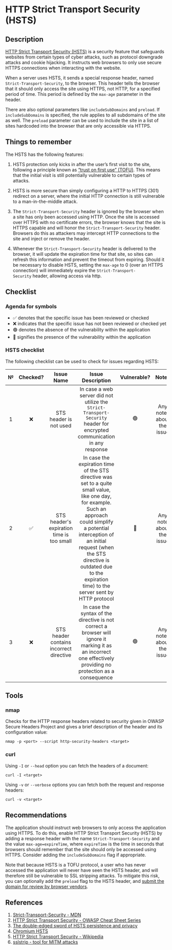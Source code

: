 # HTTP Strict Transport Security (HSTS)

## Description

[HTTP Strict Transport Security (HSTS)](https://www.rfc-editor.org/rfc/rfc6797) is a security feature that safeguards websites from certain types of cyber attacks, such as protocol downgrade attacks and cookie hijacking. It instructs web browsers to only use secure HTTPS connections when interacting with the website.

When a server uses HSTS, it sends a special response header, named `Strict-Transport-Security`, to the browser. This header tells the browser that it should only access the site using HTTPS, not HTTP, for a specified period of time. This period is defined by the `max-age` parameter in the header.

There are also optional parameters like `includeSubDomains` and `preload`. If `includeSubDomains` is specified, the rule applies to all subdomains of the site as well. The `preload` parameter can be used to include the site in a list of sites hardcoded into the browser that are only accessible via HTTPS.

## Things to remember

The HSTS has the following features: 

1. HSTS protection only kicks in after the user’s first visit to the site, following a principle known as [“trust on first use” (TOFU)](https://en.wikipedia.org/wiki/Trust_on_first_use). This means that the initial visit is still potentially vulnerable to certain types of attacks.

2. HSTS is more secure than simply configuring a HTTP to HTTPS (301) redirect on a server, where the initial HTTP connection is still vulnerable to a man-in-the-middle attack.

3. The `Strict-Transport-Security` header is ignored by the browser when a site has only been accessed using HTTP. Once the site is accessed over HTTPS with no certificate errors, the browser knows that the site is HTTPS capable and will honor the `Strict-Transport-Security` header. Browsers do this as attackers may intercept HTTP connections to the site and inject or remove the header.

4. Whenever the `Strict-Transport-Security` header is delivered to the browser, it will update the expiration time for that site, so sites can refresh this information and prevent the timeout from expiring. Should it be necessary to disable HSTS, setting the `max-age` to 0 (over an HTTPS connection) will immediately expire the `Strict-Transport-Security` header, allowing access via http.

## Checklist

### Agenda for symbols

- ✅ denotes that the specific issue has been reviewed or checked
- ❌ indicates that the specific issue has not been reviewed or checked yet
- 🟢 denotes the absence of the vulnerability within the application
- 🔴 signifies the presence of the vulnerability within the application

### HSTS checklist

The following checklist can be used to check for issues regarding HSTS:

| **№** | **Checked?** | **Issue Name** | **Issue Description** | **Vulnerable?** | **Notes** |
|:-----:|:------------:|:--------:|:---------------:|:--------------:|:---------:|
| 1 | ❌ | STS header is not used | In case a web server did not utilize the `Strict-Transport-Security` header for encrypted communication in any response | 🟢 | Any notes about the issue |
| 2 | ✅ | STS header's expiration time is too small | In case the expiration time of the STS directive was set to a quite small value, like one day, for example. Such an approach could simplify a potential interception of an initial request (when the STS directive is outdated due to the expiration time) to the server sent by HTTP protocol | 🔴 | Any note about the issue |
| 3 | ❌ | STS header contains incorrect directive | In case the syntax of the directive is not correct a browser will ignore it marking it as an incorrect one effectively providing no protection as a consequence | 🟢 | Any notes about the issue |

## Tools

### nmap

Checks for the HTTP response headers related to security given in OWASP Secure Headers Project and gives a brief description of the header and its configuration value:

```
nmap -p <port> --script http-security-headers <target>
```

### curl

Using `-I` or `--head` option you can fetch the headers of a document:

```
curl -I <target>
```

Using `-v` or `--verbose` options you can fetch both the request and response headers:

```
curl -v <target>
```

## Recommendations

The application should instruct web browsers to only access the application using HTTPS. To do this, enable HTTP Strict Transport Security (HSTS) by adding a response header with the name `Strict-Transport-Security` and the value `max-age=expireTime`, where `expireTime` is the time in seconds that browsers should remember that the site should only be accessed using HTTPS.  Consider adding the `includeSubDomains` flag if appropriate.

Note that because HSTS is a TOFU protocol, a user who has never accessed the application will never have seen the HSTS header, and will therefore still be vulnerable to SSL stripping attacks. To mitigate this risk, you can optionally add the `preload` flag to the HSTS header, and [submit the domain for review by browser vendors](https://hstspreload.org/).

## References

1. [Strict-Transport-Security - MDN](https://developer.mozilla.org/en-US/docs/Web/HTTP/Headers/Strict-Transport-Security)
2. [HTTP Strict Transport Security - OWASP Cheat Sheet Series](https://cheatsheetseries.owasp.org/cheatsheets/HTTP_Strict_Transport_Security_Cheat_Sheet.html)
3. [The double-edged sword of HSTS persistence and privacy](https://www.leviathansecurity.com/media/the-double-edged-sword-of-hsts-persistence-and-privacy)
4. [Chromium HSTS](https://www.chromium.org/hsts/)
5. [HTTP Strict Transport Security - Wikipedia](https://en.wikipedia.org/wiki/HTTP_Strict_Transport_Security)
6. [sslstrip - tool for MITM attacks](https://github.com/moxie0/sslstrip)
